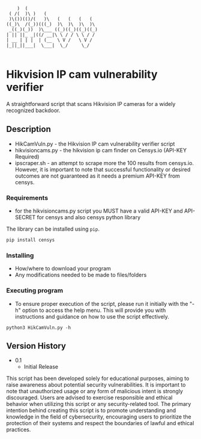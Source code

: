 ```

    )  (                           
 ( /(  )\ )   (                    
 )\())(()/(   )\   (   (   (   (   
((_)\  /(_))(((_)  )\  )\  )\  )\  
 _((_)(_))  )\___ ((_)((_)((_)((_) 
| || ||_ _|((/ __|\ \ / / \ \ / /  
| __ | | |  | (__  \ V /   \ V /   
|_||_||___|  \___|  \_/     \_/    
                                   
```

# Hikvision IP cam vulnerability verifier

A straightforward script that scans Hikvision IP cameras for a widely recognized backdoor.

## Description

* HikCamVuln.py - the Hikvision IP cam vulnerability verifier script
* hikvisioncams.py - the hikvision ip cam finder on Censys.io (API-KEY Required) 
* ipscraper.sh - an attempt to scrape more the 100 results from censys.io. However, it is important to note that successful functionality or desired outcomes are not guaranteed as it needs a premium API-KEY from censys.

### Requirements
* for the hikvisioncams.py script you MUST have a valid API-KEY and API-SECRET for censys and also censys python library

The library can be installed using `pip`.

```sh
pip install censys
```
### Installing

* How/where to download your program
* Any modifications needed to be made to files/folders

### Executing program

* To ensure proper execution of the script, please run it initially with the "-h" option to access the help menu. This will provide you with instructions and guidance on how to use the script effectively.
```
python3 HikCamVuln.py -h
```


## Version History

* 0.1
    * Initial Release

This script has been developed solely for educational purposes, aiming to raise awareness about potential security vulnerabilities. It is important to note that unauthorized usage or any form of malicious intent is strongly discouraged. Users are advised to exercise responsible and ethical behavior when utilizing this script or any security-related tool. The primary intention behind creating this script is to promote understanding and knowledge in the field of cybersecurity, encouraging users to prioritize the protection of their systems and respect the boundaries of lawful and ethical practices.
